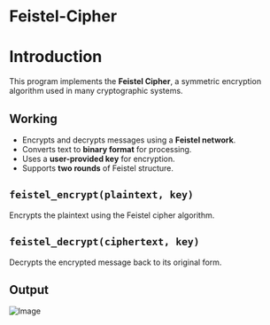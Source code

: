 # Feistel-Cipher

# Introduction

This program implements the **Feistel Cipher**, a symmetric encryption algorithm used in many cryptographic systems.

## Working

- Encrypts and decrypts messages using a **Feistel network**.
- Converts text to **binary format** for processing.
- Uses a **user-provided key** for encryption.
- Supports **two rounds** of Feistel structure.

## `feistel_encrypt(plaintext, key)`

Encrypts the plaintext using the Feistel cipher algorithm.

## `feistel_decrypt(ciphertext, key)`

Decrypts the encrypted message back to its original form.

## Output
![Image](https://github.com/user-attachments/assets/0059dd58-4a81-4dac-ad68-04b0f780c04a)


